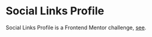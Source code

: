 # Social Links Profile

Social Links Profile is a Frontend Mentor challenge, [see](https://www.frontendmentor.io/challenges/social-links-profile-UG32l9m6dQ).